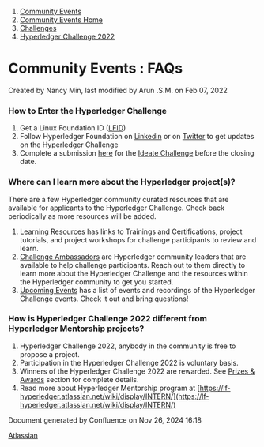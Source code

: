 1. [Community Events](index.html)
2. [Community Events Home](Community-Events-Home_21790731.html)
3. [Challenges](Challenges_21792347.html)
4. [Hyperledger Challenge 2022](Hyperledger-Challenge-2022_21792351.html)

# Community Events : FAQs

Created by Nancy Min, last modified by Arun .S.M. on Feb 07, 2022

### How to Enter the Hyperledger Challenge

1. Get a Linux Foundation ID ([LFID](https://lf-hyperledger.atlassian.net/wiki/display/CA/Setting+up+an+LFID))
2. Follow Hyperledger Foundation on [Linkedin](https://www.linkedin.com/company/hyperledger-project/) or on [Twitter](https://twitter.com/hyperledger) to get updates on the Hyperledger Challenge
3. Complete a submission [here](https://lf-hyperledger.atlassian.net/wiki/display/events/Submissions) for the [Ideate Challenge](https://lf-hyperledger.atlassian.net/wiki/display/events/Ideate+Challenge) before the closing date.

### Where can I learn more about the Hyperledger project(s)?

There are a few Hyperledger community curated resources that are available for applicants to the Hyperledger Challenge. Check back periodically as more resources will be added.

1. [Learning Resources](Learning-Resources_21792361.html) has links to Trainings and Certifications, project tutorials, and project workshops for challenge participants to review and learn.
2. [Challenge Ambassadors](Challenge-Ambassadors_21792409.html) are Hyperledger community leaders that are available to help challenge participants. Reach out to them directly to learn more about the Hyperledger Challenge and the resources within the Hyperledger community to get you started.
3. [Upcoming Events](Upcoming-Events_21792597.html) has a list of events and recordings of the Hyperledger Challenge events. Check it out and bring questions!

### How is Hyperledger Challenge 2022 different from Hyperledger Mentorship projects?

1. Hyperledger Challenge 2022, anybody in the community is free to propose a project.
2. Participation in the Hyperledger Challenge 2022 is voluntary basis.
3. Winners of the Hyperledger Challenge 2022 are rewarded. See [Prizes &amp; Awards](21792629.html) section for complete details.
4. Read more about Hyperledger Mentorship program at [https://lf-hyperledger.atlassian.net/wiki/display/INTERN/](https://lf-hyperledger.atlassian.net/wiki/display/INTERN/)

Document generated by Confluence on Nov 26, 2024 16:18

[Atlassian](http://www.atlassian.com/)
